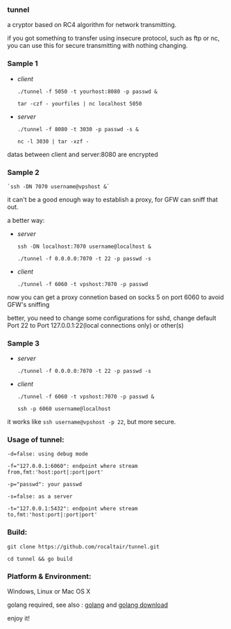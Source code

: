 ### tunnel
a cryptor based on RC4 algorithm for network transmitting.

if you got something to transfer using insecure protocol,
such as ftp or nc, you can use this for secure transmitting
with nothing changing.

### Sample 1

- *client*

	`./tunnel -f 5050 -t yourhost:8080 -p passwd &`

	`tar -czf - yourfiles | nc localhost 5050`

- *server*

	`./tunnel -f 8080 -t 3030 -p passwd -s &`

	`nc -l 3030 | tar -xzf -`

datas between client and server:8080 are encrypted

### Sample 2

	`ssh -DN 7070 username@vpshost &`

it can't be a good enough way to establish a proxy, for GFW can sniff that out.

a better way:

- *server* 

	`ssh -DN localhost:7070 username@localhost &`

	`./tunnel -f 0.0.0.0:7070 -t 22 -p passwd -s`

- *client*

	`./tunnel -f 6060 -t vpshost:7070 -p passwd`

now you can get a proxy connetion based on socks 5 on port 6060 to avoid GFW's sniffing

better, you need to change some configurations for sshd,
change default Port 22 to Port 127.0.0.1:22(local connections only) or other(s)

### Sample 3

- *server*

	`./tunnel -f 0.0.0.0:7070 -t 22 -p passwd -s`

- *client*

	`./tunnel -f 6060 -t vpshost:7070 -p passwd &`

	`ssh -p 6060 username@localhost`

it works like `ssh username@vpshost -p 22`, but more secure.

### Usage of tunnel:

	-d=false: using debug mode

	-f="127.0.0.1:6060": endpoint where stream from,fmt:'host:port|:port|port'

	-p="passwd": your passwd

	-s=false: as a server

	-t="127.0.0.1:5432": endpoint where stream to,fmt:'host:port|:port|port'

### Build:

`git clone https://github.com/rocaltair/tunnel.git`

`cd tunnel && go build`

### Platform & Environment:

Windows, Linux or Mac OS X

golang required, see also : [golang](http://golang.org/) and [golang download](https://code.google.com/p/go/downloads/list)
	
enjoy it!

